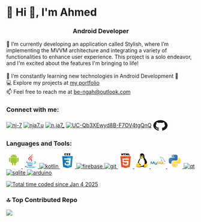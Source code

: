 # 💫 Hi 👋, I'm Ahmed

<h3 align="center">Android Developer </h3>

🔭 I’m currently developing an application called Stylish, where I’m implementing the MVVM architecture and integrating a variety of functionalities to enhance user experience. This project is a solo endeavor, and I'm excited about the features I'm bringing to life!<br>
<br>
🌱 I’m constantly learning new technologies in Android Development 📱<br>
💻 Explore my projects at [my portfolio](https://beacons.ai/nj7)<br>
📫 Feel free to reach me at [be-ngah@outlook.com](mailto:be-ngah@outlook.com)<br>

<h3 align="left">Connect with me:</h3>
<p align="left">
<a href="https://linkedin.com/in/nj-7" target="_blank"><img align="center" src="https://raw.githubusercontent.com/rahuldkjain/github-profile-readme-generator/master/src/images/icons/Social/linked-in-alt.svg" alt="nj-7" height="30" width="40" /></a>
<a href="https://fb.com/nja7.u" target="_blank"><img align="center" src="https://raw.githubusercontent.com/rahuldkjain/github-profile-readme-generator/master/src/images/icons/Social/facebook.svg" alt="nja7.u" height="30" width="40" /></a>
<a href="https://instagram.com/n.ja7_" target="_blank"><img align="center" src="https://raw.githubusercontent.com/rahuldkjain/github-profile-readme-generator/master/src/images/icons/Social/instagram.svg" alt="n.ja7_" height="30" width="40" /></a>
<a href="https://www.youtube.com/channel/UC-Qb3XEwyd8B-F7OV4tgQnQ" target="_blank"><img align="center" src="https://raw.githubusercontent.com/rahuldkjain/github-profile-readme-generator/master/src/images/icons/Social/youtube.svg" alt="UC-Qb3XEwyd8B-F7OV4tgQnQ" height="30" width="40" /></a>
<a href="https://github.com/n-jah" target="_blank"><img align="center" src="https://raw.githubusercontent.com/devicons/devicon/master/icons/github/github-original.svg" alt="github" height="30" width="40" /></a>
</p>

<h3 align="left">Languages and Tools:</h3>
<p align="left">
<a href="https://developer.android.com" target="_blank" rel="noreferrer"> <img src="https://raw.githubusercontent.com/devicons/devicon/master/icons/android/android-original-wordmark.svg" alt="android" width="40" height="40"/> </a> 
<a href="https://www.java.com" target="_blank" rel="noreferrer"> <img src="https://raw.githubusercontent.com/devicons/devicon/master/icons/java/java-original.svg" alt="java" width="40" height="40"/> </a> 
<a href="https://kotlinlang.org" target="_blank" rel="noreferrer"> <img src="https://www.vectorlogo.zone/logos/kotlinlang/kotlinlang-icon.svg" alt="kotlin" width="40" height="40"/> </a>   
<a href="https://www.w3schools.com/css/" target="_blank" rel="noreferrer"> <img src="https://raw.githubusercontent.com/devicons/devicon/master/icons/css3/css3-original-wordmark.svg" alt="css3" width="40" height="40"/> </a> 
<a href="https://firebase.google.com/" target="_blank" rel="noreferrer"> <img src="https://www.vectorlogo.zone/logos/firebase/firebase-icon.svg" alt="firebase" width="40" height="40"/> </a> 
<a href="https://git-scm.com/" target="_blank" rel="noreferrer"> <img src="https://www.vectorlogo.zone/logos/git-scm/git-scm-icon.svg" alt="git" width="40" height="40"/> </a> 
<a href="https://www.w3.org/html/" target="_blank" rel="noreferrer"> <img src="https://raw.githubusercontent.com/devicons/devicon/master/icons/html5/html5-original-wordmark.svg" alt="html5" width="40" height="40"/> </a> 
<a href="https://www.linux.org/" target="_blank" rel="noreferrer"> <img src="https://raw.githubusercontent.com/devicons/devicon/master/icons/linux/linux-original.svg" alt="linux" width="40" height="40"/> </a> 
<a href="https://www.mysql.com/" target="_blank" rel="noreferrer"> <img src="https://raw.githubusercontent.com/devicons/devicon/master/icons/mysql/mysql-original-wordmark.svg" alt="mysql" width="40" height="40"/> </a> 
<a href="https://www.python.org" target="_blank" rel="noreferrer"> <img src="https://raw.githubusercontent.com/devicons/devicon/master/icons/python/python-original.svg" alt="python" width="40" height="40"/> </a> 
<a href="https://www.qt.io/" target="_blank" rel="noreferrer"> <img src="https://upload.wikimedia.org/wikipedia/commons/0/0b/Qt_logo_2016.svg" alt="qt" width="40" height="40"/> </a> 
<a href="https://www.sqlite.org/" target="_blank" rel="noreferrer"> <img src="https://www.vectorlogo.zone/logos/sqlite/sqlite-icon.svg" alt="sqlite" width="40" height="40"/> </a> 
<a href="https://www.arduino.cc/" target="_blank" rel="noreferrer"> <img src="https://cdn.worldvectorlogo.com/logos/arduino-1.svg" alt="arduino" width="40" height="40"/> </a> 
</p>
<a href="https://wakatime.com/@4ddbc562-2935-4abc-b916-a0123fc99de7"><img src="https://wakatime.com/badge/user/4ddbc562-2935-4abc-b916-a0123fc99de7.svg" alt="Total time coded since Jan 4 2025" /></a>

### 🔝 Top Contributed Repo
![](https://github-contributor-stats.vercel.app/api?username=n-jah&limit=5&theme=dark&combine_all_yearly_contributions=true)
